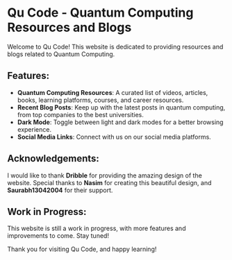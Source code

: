 # Qu Code - Quantum Computing Resources and Blogs

Welcome to Qu Code! This website is dedicated to providing resources and blogs related to Quantum Computing.

## Features:
- **Quantum Computing Resources**: A curated list of videos, articles, books, learning platforms, courses, and career resources.
- **Recent Blog Posts**: Keep up with the latest posts in quantum computing, from top companies to the best universities.
- **Dark Mode**: Toggle between light and dark modes for a better browsing experience.
- **Social Media Links**: Connect with us on our social media platforms.

## Acknowledgements:
I would like to thank **Dribble** for providing the amazing design of the website. Special thanks to **Nasim** for creating this beautiful design, and **Saurabh13042004** for their support.

## Work in Progress:
This website is still a work in progress, with more features and improvements to come. Stay tuned!

Thank you for visiting Qu Code, and happy learning!
